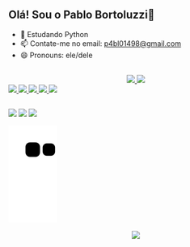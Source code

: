 ## Olá! Sou o Pablo Bortoluzzi👋

- 🌱 Estudando Python
- 📫 Contate-me no email: p4bl01498@gmail.com
- 😄 Pronouns: ele/dele

<div align="center">
  <a href="https://github.com/K1sti"><br> 
  <img height="180em" src="https://github-readme-stats.vercel.app/api?username=K1sti&show_icons=true&theme=buefy&include_all_commits=true&count_private=false"/>
  <img height="150em" src="https://github-readme-stats.vercel.app/api/top-langs/?username=K1sti&layout=compact&langs_count=7&theme=buefy"/>
</div>


<div style="display: inline_block">
  <img align="center height="30" width="40" src="https://cdn.jsdelivr.net/gh/devicons/devicon/icons/flutter/flutter-original.svg" />
  <img align="center height="30" width="40" src="https://cdn.jsdelivr.net/gh/devicons/devicon/icons/dart/dart-original.svg" />
  <img align="center height="30" width="40" src="https://cdn.jsdelivr.net/gh/devicons/devicon/icons/python/python-original.svg" />
  <img align="center height="30" width="40" src="https://cdn.jsdelivr.net/gh/devicons/devicon/icons/html5/html5-original.svg" />
  <img align="center height="30" width="40" src="https://cdn.jsdelivr.net/gh/devicons/devicon/icons/css3/css3-original.svg" />                                                                                                                 
 </div>
  
##

<div>
  <a href="https://www.instagram.com/pabloohbp/" target="_blank"><img src="https://img.shields.io/badge/-Instagram-%23E4405F?style=for-the-badge&logo=instagram&logoColor=white" target="_blank"></a>
  <a href = "mailto:p4bl01498@gmail.com"><img src="https://img.shields.io/badge/-Gmail-%23333?style=for-the-badge&logo=gmail&logoColor=white" target="_blank"></a>
  <a href="https://www.linkedin.com/in/pablo-henrique-bortoluzzi-postay-751b69234/" target="_blank"><img src="https://img.shields.io/badge/-LinkedIn-%230077B5?style=for-the-badge&logo=linkedin&logoColor=white" target="_blank"></a>
  
  ![Snake animation](https://github.com/K1sti/K1sti/blob/output/github-contribution-grid-snake.svg)
  
</div>

<p align="center">
  <img src="https://user-images.githubusercontent.com/102882831/188710469-1e180ea1-03e0-4158-93c8-6e7edcbe8c92.gif"/>
</p>
